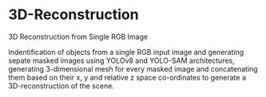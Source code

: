 # 3D-Reconstruction
3D Reconstruction from Single RGB Image

Indentification of objects from a single RGB input image and generating sepate masked images using YOLOv8 and YOLO-SAM architectures, generating 3-dimensional mesh for every masked image and concatenating them based on their x, y and relative z space co-ordinates to generate a 3D-reconstruction of the scene.
